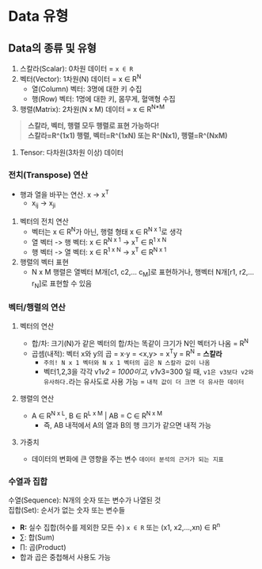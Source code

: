 # Data 유형

## Data의 종류 및 유형

1. 스칼라(Scalar): 0차원 데이터 = `x ∈ R`
2. 벡터(Vector): 1차원(N) 데이터 = x ∈ R<sup>N</sup>
    - 열(Column) 벡터: 3명에 대한 키 수집
    - 행(Row) 벡터: 1명에 대한 키, 몸무게, 혈액형 수집
3. 행렬(Matrix): 2차원(N x M) 데이터 = x ∈ R<sup>N*M</sup>
> **스칼라, 벡터, 행렬 모두 행렬로 표현 가능하다!**   
> **스칼라=R^(1x1) 행렬, 벡터=R^(1xN) 또는 R^(Nx1), 행렬=R^(NxM)**
1. Tensor: 다차원(3차원 이상) 데이터

### **전치(Transpose) 연산**
- 행과 열을 바꾸는 연산. x -> x<sup>T</sup>
  - x<sub>ij</sub> -> x<sub>ji</sub>
1. 벡터의 전치 연산
    - 벡터는 x ∈ R<sup>N</sup>가 아닌, 행렬 형태 x ∈ R<sup>N x 1</sup>로 생각
    - 열 벡터 -> 행 벡터: x ∈ R<sup>N x 1</sup> -> x<sup>T</sup> ∈ R<sup>1 x N</sup>
    - 행 벡터 -> 열 벡터: x ∈ R<sup>1 x N</sup> -> x<sup>T</sup> ∈ R<sup>N x 1</sup>
2. 행렬의 벡터 표현
    - N x M 행렬은 열벡터 M개[c1, c2,... c<sub>M</sub>]로 표현하거나, 행벡터 N개[r1, r2,... r<sub>N</sub>]로 표현할 수 있음

### 벡터/행렬의 연산
1. 벡터의 연산
    - 합/차: 크기(N)가 같은 벡터의 합/차는 똑같이 크기가 N인 벡터가 나옴 = R<sup>N</sup>
    - 곱셈(내적): 벡터 x와 y의 곱 = x⋅y = <x,y> = x<sup>T</sup>y = R<sup>N</sup> = **스칼라**
        - `주의! N x 1 벡터와 N x 1 벡터의 곱은 N 스칼라 값이 나옴`
        - 벡터1,2,3을 각각 v1*v2 = 1000이고, v1*v3=300 일 때, `v1은 v3보다 v2와 유사하다.`라는 유사도로 사용 가능 = `내적 값이 더 크면 더 유사한 데이터`
2. 행렬의 연산
    - A ∈ R<sup>N x L</sup>, B ∈ R<sup>L x M</sup> | AB = C ∈ R<sup>N x M</sup>
      - 즉, AB 내적에서 A의 열과 B의 행 크기가 같으면 내적 가능

3. 가중치
    -  데이터의 변화에 큰 영향을 주는 변수 `데이터 분석의 근거가 되는 지표`


### 수열과 집합
수열(Sequence): N개의 숫자 또는 변수가 나열된 것    
집합(Set): 순서가 없는 숫자 또는 변수들   
- **R:** 실수 집합(허수를 제외한 모든 수) `x ∈ R` 또는 (x1, x2,...,xn) ∈ R<sup>n</sup>   
- ∑: 합(Sum)
- ∏: 곱(Product)
- 합과 곱은 중첩해서 사용도 가능
